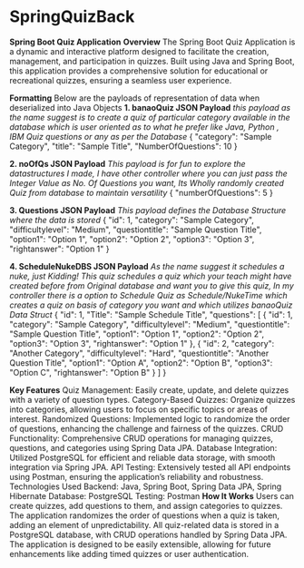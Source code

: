 # SpringQuizBack

**Spring Boot Quiz Application**
**Overview**
The Spring Boot Quiz Application is a dynamic and interactive platform designed to facilitate the creation, management, and participation in quizzes. Built using Java and Spring Boot, this application provides a comprehensive solution for educational or recreational quizzes, ensuring a seamless user experience.

**Formatting**
Below are the payloads of representation of data when deserialized into Java Objects
**1. banaoQuiz JSON Payload**
_this payload as the name suggest is to create a quiz of particular category available in the database which is user oriented as to what he prefer like Java, Python , IBM Quiz questions or any as per the Database_
{
  "category": "Sample Category",
  "title": "Sample Title",
  "NumberOfQuestions": 10
}

**2. noOfQs JSON Payload**
_This payload is for fun to explore the datastructures I made, I have other controller where you can just pass the Integer Value as No. Of Questions you want, Its Wholly randomly created Quiz from database to maintain versatility_
{
  "numberOfQuestions": 5
}

**3. Questions JSON Payload**
_This payload defines the Database Structure where the data is stored_
{
  "id": 1,
  "category": "Sample Category",
  "difficultylevel": "Medium",
  "questiontitle": "Sample Question Title",
  "option1": "Option 1",
  "option2": "Option 2",
  "option3": "Option 3",
  "rightanswer": "Option 1"
}

**4. ScheduleNukeDBS JSON Payload**
_As the name suggest it schedules a nuke, just Kidding! This quiz schedules a quiz which your teach might have created before from Original database and want you to give this quiz, In my controller there is a option to Schedule Quiz as Schedule/NukeTime which creates a quiz on basis of category you want and which utilizes banaoQuiz Data Struct_
{
  "id": 1,
  "Title": "Sample Schedule Title",
  "questions": [
    {
      "id": 1,
      "category": "Sample Category",
      "difficultylevel": "Medium",
      "questiontitle": "Sample Question Title",
      "option1": "Option 1",
      "option2": "Option 2",
      "option3": "Option 3",
      "rightanswer": "Option 1"
    },
    {
      "id": 2,
      "category": "Another Category",
      "difficultylevel": "Hard",
      "questiontitle": "Another Question Title",
      "option1": "Option A",
      "option2": "Option B",
      "option3": "Option C",
      "rightanswer": "Option B"
    }
  ]
}

**Key Features**
Quiz Management: Easily create, update, and delete quizzes with a variety of question types.
Category-Based Quizzes: Organize quizzes into categories, allowing users to focus on specific topics or areas of interest.
Randomized Questions: Implemented logic to randomize the order of questions, enhancing the challenge and fairness of the quizzes.
CRUD Functionality: Comprehensive CRUD operations for managing quizzes, questions, and categories using Spring Data JPA.
Database Integration: Utilized PostgreSQL for efficient and reliable data storage, with smooth integration via Spring JPA.
API Testing: Extensively tested all API endpoints using Postman, ensuring the application’s reliability and robustness.
Technologies Used
Backend: Java, Spring Boot, Spring Data JPA, Spring Hibernate
Database: PostgreSQL
Testing: Postman
**How It Works**
Users can create quizzes, add questions to them, and assign categories to quizzes.
The application randomizes the order of questions when a quiz is taken, adding an element of unpredictability.
All quiz-related data is stored in a PostgreSQL database, with CRUD operations handled by Spring Data JPA.
The application is designed to be easily extensible, allowing for future enhancements like adding timed quizzes or user authentication.
